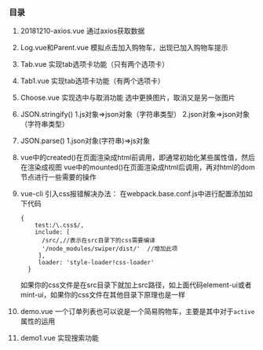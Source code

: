 ### 目录
1. 20181210-axios.vue 通过axios获取数据
2. Log.vue和Parent.vue 模拟点击加入购物车，出现已加入购物车提示
3. Tab.vue 实现tab选项卡功能（只有两个选项卡）
4. Tab1.vue 实现tab选项卡功能（有两个选项卡）
5. Choose.vue 实现选中与取消功能 选中更换图片，取消又是另一张图片
6. JSON.stringify()
   1.js对象=>json对象（字符串类型）
   2.json对象=>json对象（字符串类型）
7. JSON.parse()
   1.json对象(字符串)=>js对象
8. vue中的created()在页面渲染成html前调用，即通常初始化某些属性值，然后在渲染成视图
   vue中的mounted()在页面渲染成html后调用，再对html的dom节点进行一些需要的操作
9. vue-cli 引入css报错解决办法：
    在webpack.base.conf.js中进行配置添加如下代码
    ```
    {
        test:/\.css$/,
        include: [ 
          /src/,//表示在src目录下的css需要编译 
          '/node_modules/swiper/dist/'  //增加此项 
         ], 
         loader: 'style-loader!css-loader'
      }
    ```
    如果你的css文件是在src目录下就加上src路径，如上面代码element-ui或者mint-ui，如果你的css文件在其他目录下原理也是一样

10. demo.vue 一个订单列表也可以说是一个简易购物车，主要是其中对于`active`属性的运用
11. demo1.vue 实现搜索功能